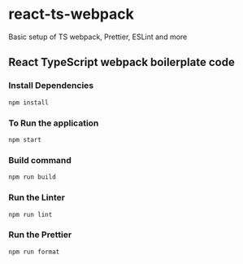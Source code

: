 # react-ts-webpack

Basic setup of TS webpack, Prettier, ESLint and more

## React TypeScript webpack boilerplate code

### **Install Dependencies**

    npm install

### **To Run the application**

    npm start

### **Build command**

    npm run build

### **Run the Linter**

    npm run lint

### **Run the Prettier**

    npm run format
